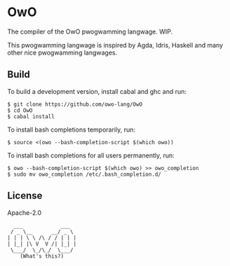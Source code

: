 # OwO

The compiler of the OwO pwogwamming langwage. WIP.

This pwogwamming langwage is inspired by Agda, Idris, Haskell and many
other nice pwogwamming langwages.

## Build

To build a development version, install cabal and ghc and run:

```shell
$ git clone https://github.com/owo-lang/OwO
$ cd OwO
$ cabal install
```

To install bash completions temporarily, run:

```shell
$ source <(owo --bash-completion-script $(which owo))
```

To install bash completions for all users permanently, run:

```shell
$ owo --bash-completion-script $(which owo) >> owo_completion
$ sudo mv owo_completion /etc/.bash_completion.d/
```

## License

Apache-2.0

```text
  ___            ___
 / _ \__      __/ _ \
| | | \ \ /\ / / | | |
| |_| |\ V  V /| |_| |
 \___/  \_/\_/  \___/
    (What's this?)
```

